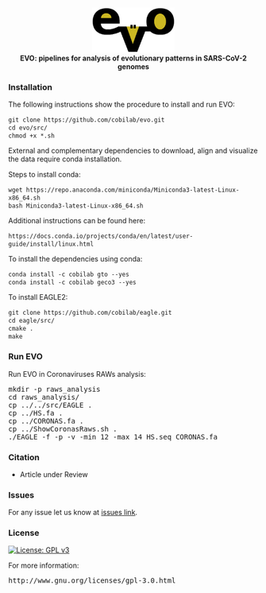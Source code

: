 <br>
<p align="center"><img src="imgs/logo.png" alt="evo" height="90" border="0" />
<br>
<b>EVO: pipelines for analysis of evolutionary patterns in SARS-CoV-2 genomes</b>
</p>

### Installation ###

<p align="justify">The following instructions show the procedure to install and run EVO: </p>

```
git clone https://github.com/cobilab/evo.git
cd evo/src/
chmod +x *.sh
```
External and complementary dependencies to download, align and visualize the data require conda installation.

Steps to install conda:
```
wget https://repo.anaconda.com/miniconda/Miniconda3-latest-Linux-x86_64.sh
bash Miniconda3-latest-Linux-x86_64.sh
```
Additional instructions can be found here:
```
https://docs.conda.io/projects/conda/en/latest/user-guide/install/linux.html
```
To install the dependencies using conda:
```
conda install -c cobilab gto --yes
conda install -c cobilab geco3 --yes
```
To install EAGLE2:
```
git clone https://github.com/cobilab/eagle.git
cd eagle/src/
cmake .
make
```

### Run EVO ###

Run EVO in Coronaviruses RAWs analysis:
<pre>
mkdir -p raws_analysis
cd raws_analysis/
cp ../../src/EAGLE .
cp ../HS.fa .
cp ../CORONAS.fa .
cp ../ShowCoronasRaws.sh .
./EAGLE -f -p -v -min 12 -max 14 HS.seq CORONAS.fa
</pre>

### Citation ###

 * Article under Review

### Issues ###

For any issue let us know at [issues link](https://github.com/cobilab/evo/issues).

### License ###

[![License: GPL v3](https://img.shields.io/badge/License-GPL%20v3-blue.svg)](LICENSE)


For more information:
<pre>http://www.gnu.org/licenses/gpl-3.0.html</pre>


